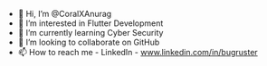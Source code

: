 - 👋 Hi, I’m @CoralXAnurag
- 👀 I’m interested in Flutter Development
- 🌱 I’m currently learning Cyber Security
- 💞️ I’m looking to collaborate on GitHub
- 📫 How to reach me - LinkedIn - www.linkedin.com/in/bugruster

<!---
CoralXAnurag/CoralXAnurag is a ✨ special ✨ repository because its `README.md` (this file) appears on your GitHub profile.
You can click the Preview link to take a look at your changes.
--->

